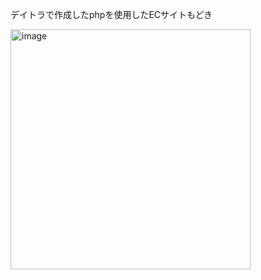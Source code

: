デイトラで作成したphpを使用したECサイトもどき

<img width="384" alt="image" src="https://github.com/tomy-web-coordinator/daytora-php-ecsite-clone/assets/132113380/2c580712-dccc-48ca-8336-7696f1eee668">
